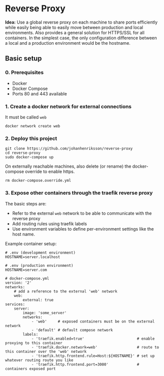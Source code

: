 # Reverse Proxy

**Idea:** Use a global reverse proxy on each machine to share ports efficiently while easily being able to easily move between production and local environments. Also provides a general solution for HTTPS/SSL for all containers. In the simplest case, the only configuration difference between a local and a production environment would be the hostname.

## Basic setup

### 0. Prerequisites

- Docker
- Docker Compose
- Ports 80 and 443 available

### 1. Create a docker network for external connections

It must be called ``web``

```
docker network create web
```

### 2. Deploy this project

```
git clone https://github.com/johanhenriksson/reverse-proxy
cd reverse-proxy
sudo docker-compose up
```

On externally reachable machines, also delete (or rename) the docker-compose override to enable https.

```
rm docker-compose.override.yml
```

### 3. Expose other containers through the traefik reverse proxy

The basic steps are:
- Refer to the external ``web`` network to be able to communicate with the reverse proxy
- Add routing rules using traefik labels
- Use environment variables to define per-environment settings like the host name.

Example container setup:

```
# .env (development environment)
HOSTNAME=server.localhost
```

```
# .env (production environment)
HOSTNAME=server.com
```

```
# docker-compose.yml
version: '2'
networks:
    # add a reference to the external 'web' network
    web:
        external: true
services:
    server:
        image: 'some_server'
        networks:
            - 'web'     # exposed containers must be on the external network
            - 'default' # default compose network
        labels:
            - 'traefik.enabled=true'                        # enable proxying to this container
            - 'traefik.docker.network=web'                  # route to this container over the 'web' network
            - 'traefik.http.frontend.rule=Host:${HOSTNAME}' # set up whatever routing route you like
            - 'traefik.http.frontend.port=3000'             # containers exposed port
```